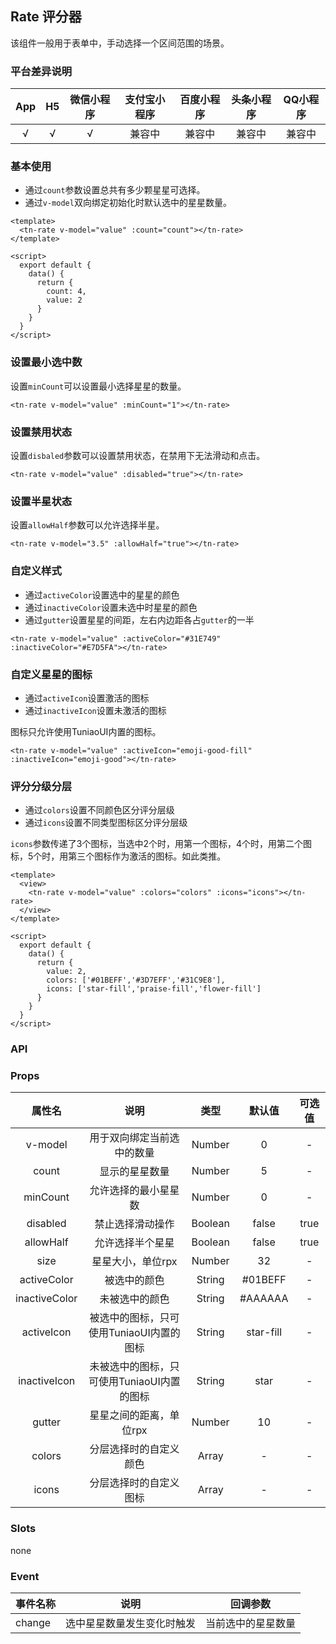 ## Rate 评分器 <to-api/>

<demo-model url="/componentsPage/rate/rate"></demo-model>

该组件一般用于表单中，手动选择一个区间范围的场景。



### 平台差异说明

|  App   |  H5  | 微信小程序 | 支付宝小程序 | 百度小程序 | 头条小程序 | QQ小程序 |
| :----: | :--: | :--------: | :----------: | :--------: | :--------: | :------: |
| √ |  √   |     √      |    兼容中    |   兼容中   |   兼容中   |  兼容中  |



### 基本使用

- 通过`count`参数设置总共有多少颗星星可选择。
- 通过`v-model`双向绑定初始化时默认选中的星星数量。

```vue
<template>
  <tn-rate v-model="value" :count="count"></tn-rate>
</template>

<script>
  export default {
    data() {
      return {
        count: 4,
        value: 2
      }
    }
  }
</script>
```



### 设置最小选中数

设置`minCount`可以设置最小选择星星的数量。

```vue
<tn-rate v-model="value" :minCount="1"></tn-rate>
```



### 设置禁用状态

设置`disbaled`参数可以设置禁用状态，在禁用下无法滑动和点击。

```vue
<tn-rate v-model="value" :disabled="true"></tn-rate>
```



### 设置半星状态

设置`allowHalf`参数可以允许选择半星。

```vue
<tn-rate v-model="3.5" :allowHalf="true"></tn-rate>
```



### 自定义样式

- 通过`activeColor`设置选中的星星的颜色
- 通过`inactiveColor`设置未选中时星星的颜色
- 通过`gutter`设置星星的间距，左右内边距各占`gutter`的一半

```vue
<tn-rate v-model="value" :activeColor="#31E749" :inactiveColor="#E7D5FA"></tn-rate>
```



### 自定义星星的图标

- 通过`activeIcon`设置激活的图标
- 通过`inactiveIcon`设置未激活的图标

图标只允许使用TuniaoUI内置的图标。

```vue
<tn-rate v-model="value" :activeIcon="emoji-good-fill" :inactiveIcon="emoji-good"></tn-rate>
```



### 评分分级分层

- 通过`colors`设置不同颜色区分评分层级
- 通过`icons`设置不同类型图标区分评分层级

`icons`参数传递了3个图标，当选中2个时，用第一个图标，4个时，用第二个图标，5个时，用第三个图标作为激活的图标。如此类推。

```vue
<template>
  <view>
    <tn-rate v-model="value" :colors="colors" :icons="icons"></tn-rate>
  </view>
</template>

<script>
  export default {
    data() {
      return {
        value: 2,
        colors: ['#01BEFF','#3D7EFF','#31C9E8'],
        icons: ['star-fill','praise-fill','flower-fill']
      }
    }
  }
</script>
```



### API

### Props

|    属性名     |                    说明                    |  类型   |  默认值   | 可选值 |
| :-----------: | :----------------------------------------: | :-----: | :-------: | :----: |
|    v-model    |         用于双向绑定当前选中的数量         | Number  |     0     |   -    |
|     count     |               显示的星星数量               | Number  |     5     |   -    |
|   minCount    |            允许选择的最小星星数            | Number  |     0     |   -    |
|   disabled    |              禁止选择滑动操作              | Boolean |   false   |  true  |
|   allowHalf   |              允许选择半个星星              | Boolean |   false   |  true  |
|     size      |             星星大小，单位rpx              | Number  |    32     |   -    |
|  activeColor  |                被选中的颜色                | String  |  #01BEFF  |   -    |
| inactiveColor |               未被选中的颜色               | String  |  #AAAAAA  |   -    |
|  activeIcon   |  被选中的图标，只可使用TuniaoUI内置的图标  | String  | star-fill |   -    |
| inactiveIcon  | 未被选中的图标，只可使用TuniaoUI内置的图标 | String  |   star    |   -    |
|    gutter     |          星星之间的距离，单位rpx           | Number  |    10     |   -    |
|    colors     |           分层选择时的自定义颜色           |  Array  |     -     |   -    |
|     icons     |           分层选择时的自定义图标           |  Array  |     -     |   -    |



### Slots

none



### Event

| 事件名称 | 说明                       | 回调参数           |
| -------- | -------------------------- | ------------------ |
| change   | 选中星星数量发生变化时触发 | 当前选中的星星数量 |
